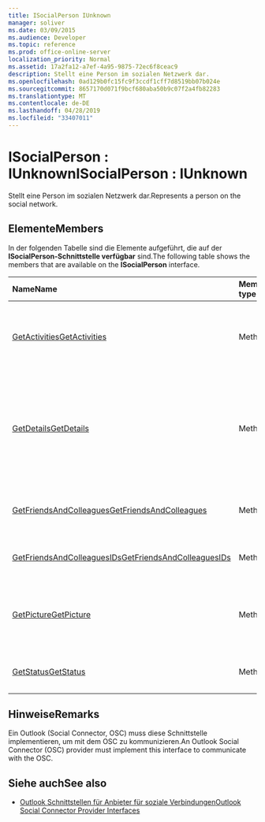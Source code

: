 ```yaml
---
title: ISocialPerson IUnknown
manager: soliver
ms.date: 03/09/2015
ms.audience: Developer
ms.topic: reference
ms.prod: office-online-server
localization_priority: Normal
ms.assetid: 17a2fa12-a7ef-4a95-9875-72ec6f8ceac9
description: Stellt eine Person im sozialen Netzwerk dar.
ms.openlocfilehash: 0ad129b0fc15fc9f3ccdf1cff7d8519bb07b024e
ms.sourcegitcommit: 8657170d071f9bcf680aba50b9c07f2a4fb82283
ms.translationtype: MT
ms.contentlocale: de-DE
ms.lasthandoff: 04/28/2019
ms.locfileid: "33407011"
---
```

# <a name="isocialperson--iunknown"></a><span data-ttu-id="ca1c7-103">ISocialPerson : IUnknown</span><span class="sxs-lookup"><span data-stu-id="ca1c7-103">ISocialPerson : IUnknown</span></span>

<span data-ttu-id="ca1c7-104">Stellt eine Person im sozialen Netzwerk dar.</span><span class="sxs-lookup"><span data-stu-id="ca1c7-104">Represents a person on the social network.</span></span>
  
## <a name="members"></a><span data-ttu-id="ca1c7-105">Elemente</span><span class="sxs-lookup"><span data-stu-id="ca1c7-105">Members</span></span>

<span data-ttu-id="ca1c7-106">In der folgenden Tabelle sind die Elemente aufgeführt, die auf der **ISocialPerson-Schnittstelle verfügbar** sind.</span><span class="sxs-lookup"><span data-stu-id="ca1c7-106">The following table shows the members that are available on the **ISocialPerson** interface.</span></span> 
  
|<span data-ttu-id="ca1c7-107">**Name**</span><span class="sxs-lookup"><span data-stu-id="ca1c7-107">**Name**</span></span>|<span data-ttu-id="ca1c7-108">**Membertyp**</span><span class="sxs-lookup"><span data-stu-id="ca1c7-108">**Member type**</span></span>|<span data-ttu-id="ca1c7-109">**Beschreibung**</span><span class="sxs-lookup"><span data-stu-id="ca1c7-109">**Description**</span></span>|
|:-----|:-----|:-----|
|[<span data-ttu-id="ca1c7-110">GetActivities</span><span class="sxs-lookup"><span data-stu-id="ca1c7-110">GetActivities</span></span>](isocialperson-getactivities.md) <br/> |<span data-ttu-id="ca1c7-111">Methode</span><span class="sxs-lookup"><span data-stu-id="ca1c7-111">Method</span></span>  <br/> |<span data-ttu-id="ca1c7-112">Diese Methode ist seit dem Social Connector 2013 Outlook veraltet.</span><span class="sxs-lookup"><span data-stu-id="ca1c7-112">This method has been deprecated since Outlook Social Connector 2013.</span></span>  <br/> |
|[<span data-ttu-id="ca1c7-113">GetDetails</span><span class="sxs-lookup"><span data-stu-id="ca1c7-113">GetDetails</span></span>](isocialperson-getdetails.md) <br/> |<span data-ttu-id="ca1c7-114">Methode</span><span class="sxs-lookup"><span data-stu-id="ca1c7-114">Method</span></span>  <br/> |<span data-ttu-id="ca1c7-115">Ruft eine Zeichenfolge ab, die Details für die Person darstellt, z. B. den Vornamen, den Nachnamen und eine URL zu einem Profilbild.</span><span class="sxs-lookup"><span data-stu-id="ca1c7-115">Gets a string that represents details for the person, such as the first name, last name, and a URL to a profile picture.</span></span>  <br/> |
|[<span data-ttu-id="ca1c7-116">GetFriendsAndColleagues</span><span class="sxs-lookup"><span data-stu-id="ca1c7-116">GetFriendsAndColleagues</span></span>](isocialperson-getfriendsandcolleagues.md) <br/> |<span data-ttu-id="ca1c7-117">Methode</span><span class="sxs-lookup"><span data-stu-id="ca1c7-117">Method</span></span>  <br/> |<span data-ttu-id="ca1c7-118">Ruft eine Zeichenfolge ab, die eine Auflistung von Personen darstellt.</span><span class="sxs-lookup"><span data-stu-id="ca1c7-118">Gets a string that represents a collection of people.</span></span>  <br/> |
|[<span data-ttu-id="ca1c7-119">GetFriendsAndColleaguesIDs</span><span class="sxs-lookup"><span data-stu-id="ca1c7-119">GetFriendsAndColleaguesIDs</span></span>](isocialperson-getfriendsandcolleaguesids.md) <br/> |<span data-ttu-id="ca1c7-120">Methode</span><span class="sxs-lookup"><span data-stu-id="ca1c7-120">Method</span></span>  <br/> |<span data-ttu-id="ca1c7-121">Diese Methode wird derzeit nicht unterstützt.</span><span class="sxs-lookup"><span data-stu-id="ca1c7-121">This method is currently not supported.</span></span>  <br/> |
|[<span data-ttu-id="ca1c7-122">GetPicture</span><span class="sxs-lookup"><span data-stu-id="ca1c7-122">GetPicture</span></span>](isocialperson-getpicture.md) <br/> |<span data-ttu-id="ca1c7-123">Methode</span><span class="sxs-lookup"><span data-stu-id="ca1c7-123">Method</span></span>  <br/> |<span data-ttu-id="ca1c7-124">Ruft ein Array von Bytes ab, das die Bildressource für die Person enthält.</span><span class="sxs-lookup"><span data-stu-id="ca1c7-124">Gets an array of bytes that contains the picture resource for the person.</span></span>  <br/> |
|[<span data-ttu-id="ca1c7-125">GetStatus</span><span class="sxs-lookup"><span data-stu-id="ca1c7-125">GetStatus</span></span>](isocialperson-getstatus.md) <br/> |<span data-ttu-id="ca1c7-126">Methode</span><span class="sxs-lookup"><span data-stu-id="ca1c7-126">Method</span></span>  <br/> |<span data-ttu-id="ca1c7-127">Diese Methode wird derzeit nicht unterstützt.</span><span class="sxs-lookup"><span data-stu-id="ca1c7-127">This method is currently not supported.</span></span>  <br/> |
   
## <a name="remarks"></a><span data-ttu-id="ca1c7-128">Hinweise</span><span class="sxs-lookup"><span data-stu-id="ca1c7-128">Remarks</span></span>

<span data-ttu-id="ca1c7-129">Ein Outlook (Social Connector, OSC) muss diese Schnittstelle implementieren, um mit dem OSC zu kommunizieren.</span><span class="sxs-lookup"><span data-stu-id="ca1c7-129">An Outlook Social Connector (OSC) provider must implement this interface to communicate with the OSC.</span></span>
  
## <a name="see-also"></a><span data-ttu-id="ca1c7-130">Siehe auch</span><span class="sxs-lookup"><span data-stu-id="ca1c7-130">See also</span></span>

- [<span data-ttu-id="ca1c7-131">Outlook Schnittstellen für Anbieter für soziale Verbindungen</span><span class="sxs-lookup"><span data-stu-id="ca1c7-131">Outlook Social Connector Provider Interfaces</span></span>](outlook-social-connector-provider-interfaces.md)

